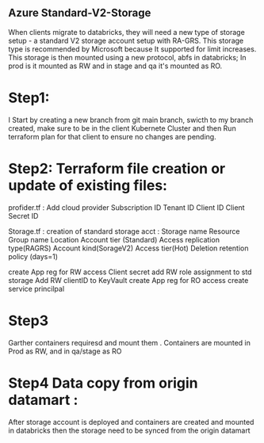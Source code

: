 ## Azure Standard-V2-Storage
When clients migrate to databricks, they will need a new type of storage setup - a standard V2 storage account setup with RA-GRS. This storage type is recommended by Microsoft because It supported for limit increases. This storage is then mounted using a new protocol, abfs in databricks; In prod is it mounted as RW and in stage and qa it's mounted as RO. 
# Step1: 
I Start by creating a new branch from git main branch, 
swicth to my branch created, make sure to be in the client Kubernete Cluster and then Run terraform plan for that client to ensure no changes are pending. 
# Step2: Terraform file creation or update of existing files: 
profider.tf :
Add cloud provider
Subscription ID
Tenant ID
Client ID
Client Secret ID

Storage.tf :
creation of standard storage acct :
Storage name 
Resource Group name 
Location 
Account tier (Standard)
Access replication type(RAGRS)
Account kind(SorageV2)
Access tier(Hot)
Deletion retention policy (days=1)

create App reg for RW access 
Client secret 
add RW role assignment to std storage 
Add RW clientID to KeyVault
create App reg for RO access
create service princilpal 

# Step3
Garther containers requiresd and mount them . Containers are mounted in Prod as RW, and in qa/stage as RO
# Step4 Data copy from origin datamart :
After storage account is deployed and containers are created and mounted in databricks then the storage need to be synced from the origin datamart
